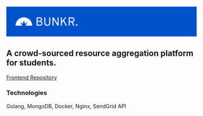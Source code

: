 ![Bunkr Banner](https://github.com/zerefwayne/bunkr-backend/blob/master/banner.png)

## A crowd-sourced resource aggregation platform for students.

[Frontend Repository](https://github.com/zerefwayne/bunkr-web)

### Technologies

Golang, MongoDB, Docker, Nginx, SendGrid API
